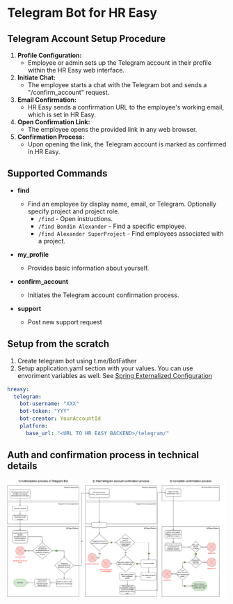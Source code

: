 # Telegram Bot for HR Easy

## Telegram Account Setup Procedure

1. **Profile Configuration:**
    - Employee or admin sets up the Telegram account in their profile within the HR Easy web interface.
2. **Initiate Chat:**
    - The employee starts a chat with the Telegram bot and sends a "/confirm_account" request.
3. **Email Confirmation:**
    - HR Easy sends a confirmation URL to the employee's working email, which is set in HR Easy.
4. **Open Confirmation Link:**
    - The employee opens the provided link in any web browser.
5. **Confirmation Process:**
    - Upon opening the link, the Telegram account is marked as confirmed in HR Easy.

## Supported Commands

- **find**
   - Find an employee by display name, email, or Telegram. Optionally specify project and project role.
      - `/find` - Open instructions.
      - `/find Bondin Alexander` - Find a specific employee.
      - `/find Alexander SuperProject` - Find employees associated with a project.

- **my_profile**
   - Provides basic information about yourself.

- **confirm_account**
   - Initiates the Telegram account confirmation process.

- **support**
    - Post new support request

## Setup from the scratch

1. Create telegram bot using t.me/BotFather
2. Setup application.yaml section with your values. You can use envoriment variables as well. See [Spring Externalized Configuration](https://docs.spring.io/spring-boot/docs/1.2.2.RELEASE/reference/html/boot-features-external-config.html#boot-features-external-config)
```yaml
hreasy:
  telegram:
    bot-username: "XXX"
    bot-token: "YYY"
    bot-creator: YourAccountId
    platform:
      base_url: "<URL TO HR EASY BACKEND>/telegram/"
```

## Auth and confirmation process in technical details

![Architecture](../.docs/Telegram_auth_and_confirm.drawio.png "Architecture")